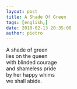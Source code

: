 ```yaml
---
layout: post
title: A Shade Of Green
tags: [english,]
date: 2018-02-13 20:35:00
author: pietro
---
```

A shade of green<br/>lies on the queen<br/>with blinded courage<br/>and shameless pride<br/>by her happy whims<br/>we shall abide.
